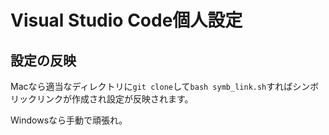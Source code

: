 # Visual Studio Code個人設定

## 設定の反映

Macなら適当なディレクトリに`git clone`して`bash symb_link.sh`すればシンボリックリンクが作成され設定が反映されます。

Windowsなら手動で頑張れ。
